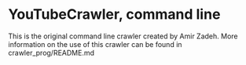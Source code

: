 # YouTubeCrawler, command line

This is the original command line crawler created by Amir Zadeh. More information on
the use of this crawler can be found in crawler_prog/README.md
